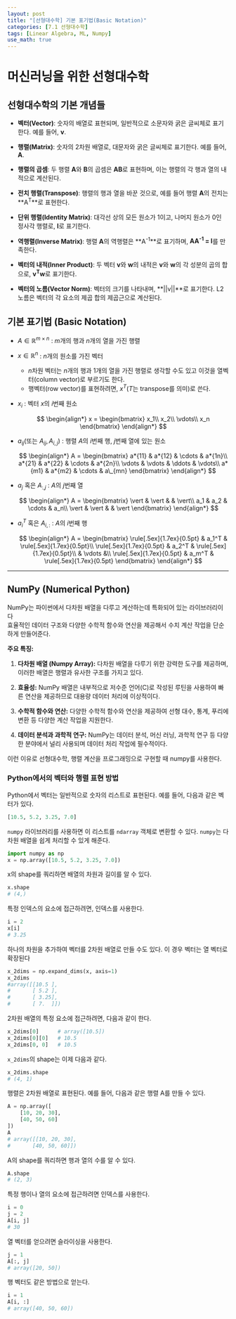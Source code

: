 ```yaml
---
layout: post
title: "[선형대수학] 기본 표기법(Basic Notation)"
categories: [7.1 선형대수학]
tags: [Linear Algebra, ML, Numpy]
use_math: true
---
```


# 머신러닝을 위한 선형대수학

## 선형대수학의 기본 개념들

- **벡터(Vector)**: 숫자의 배열로 표현되며, 일반적으로 소문자와 굵은 글씨체로 표기한다. 예를 들어, **v**.

- **행렬(Matrix)**: 숫자의 2차원 배열로, 대문자와 굵은 글씨체로 표기한다. 예를 들어, **A**.

- **행렬의 곱셈**: 두 행렬 **A**와 **B**의 곱셈은 **AB**로 표현하며, 이는 행렬의 각 행과 열의 내적으로 계산된다.

- **전치 행렬(Transpose)**: 행렬의 행과 열을 바꾼 것으로, 예를 들어 행렬 **A**의 전치는 **A<sup>T</sup>**로 표현한다.

- **단위 행렬(Identity Matrix)**: 대각선 상의 모든 원소가 1이고, 나머지 원소가 0인 정사각 행렬로, **I**로 표기한다.

- **역행렬(Inverse Matrix)**: 행렬 **A**의 역행렬은 **A<sup>-1</sup>**로 표기하며, **AA<sup>-1</sup> = I**를 만족한다.

- **벡터의 내적(Inner Product)**: 두 벡터 **v**와 **w**의 내적은 **v**와 **w**의 각 성분의 곱의 합으로, **v<sup>T</sup>w**로 표기한다.

- **벡터의 노름(Vector Norm)**: 벡터의 크기를 나타내며, **\|\|v\|\|**로 표기한다. L2 노름은 벡터의 각 요소의 제곱 합의 제곱근으로 계산된다.

## 기본 표기법 (Basic Notation)

- $A \in \mathbb{R}^{m\times n}$ : $m$개의 행과 $n$개의 열을 가진 행렬
- $x \in \mathbb{R}^n$ : $n$개의 원소를 가진 벡터

  - $n$차원 벡터는 $n$개의 행과 1개의 열을 가진 행렬로 생각할 수도 있고 이것을 열벡터(column vector)로 부르기도 한다.
  - 행벡터(row vector)를 표현하려면, $x^T$($T$는 transpose를 의미)로 쓴다.

- $x_i$ : 벡터 $x$의 $i$번째 원소

  $$
  \begin{align*}
  x = \begin{bmatrix}
  x_1\\
  x_2\\
  \vdots\\
  x_n
  \end{bmatrix}
  \end{align*}
  $$

- $a_{ij}$(또는 $A_{ij}, A_{i,j}$) : 행렬 $A$의 $i$번째 행, $j$번째 열에 있는 원소

  $$
  \begin{align*}
  A = \begin{bmatrix}
  a*{11} & a*{12} & \cdots & a*{1n}\\
  a*{21} & a*{22} & \cdots & a*{2n}\\
  \vdots & \vdots & \ddots & \vdots\\
  a*{m1} & a*{m2} & \cdots & a\_{mn}
  \end{bmatrix}
  \end{align*}
  $$

- $a_j$ 혹은 $A_{:,j}$ : $A$의 $j$번째 열

  $$
  \begin{align*}
  A = \begin{bmatrix}
      \vert & \vert & & \vert\\
      a_1 & a_2 & \cdots & a_n\\
      \vert & \vert & & \vert
  \end{bmatrix}
  \end{align*}
  $$

- $a_i^T$ 혹은 $A_{i,:}$ : $A$의 $i$번째 행

  $$
  \begin{align*}
  A = \begin{bmatrix}
      \rule[.5ex]{1.7ex}{0.5pt} & a_1^T & \rule[.5ex]{1.7ex}{0.5pt}\\
      \rule[.5ex]{1.7ex}{0.5pt} & a_2^T & \rule[.5ex]{1.7ex}{0.5pt}\\
      & \vdots &\\
      \rule[.5ex]{1.7ex}{0.5pt} & a_m^T & \rule[.5ex]{1.7ex}{0.5pt}
  \end{bmatrix}
  \end{align*}
  $$

---

## NumPy (Numerical Python)

NumPy는 파이썬에서 다차원 배열을 다루고 계산하는데 특화되어 있는 라이브러리이다<br>
효율적인 데이터 구조와 다양한 수학적 함수와 연산을 제공해서 수치 계산 작업을 단순하게 만들어준다.<br>

**주요 특징:**

1. **다차원 배열 (Numpy Array):** 다차원 배열을 다루기 위한 강력한 도구를 제공하며, 이러한 배열은 행렬과 유사한 구조를 가지고 있다.

2. **효율성:** NumPy 배열은 내부적으로 저수준 언어(C)로 작성된 루틴을 사용하여 빠른 연산을 제공하므로 대용량 데이터 처리에 이상적이다.

3. **수학적 함수와 연산:** 다양한 수학적 함수와 연산을 제공하여 선형 대수, 통계, 푸리에 변환 등 다양한 계산 작업을 지원한다.

4. **데이터 분석과 과학적 연구:** NumPy는 데이터 분석, 머신 러닝, 과학적 연구 등 다양한 분야에서 널리 사용되며 데이터 처리 작업에 필수적이다.

이런 이유로 선형대수학, 행렬 계산을 프로그래밍으로 구현할 때 numpy를 사용한다.

### Python에서의 벡터와 행렬 표현 방법

Python에서 벡터는 일반적으로 숫자의 리스트로 표현된다. 예를 들어, 다음과 같은 벡터가 있다.

```python
[10.5, 5.2, 3.25, 7.0]
```

`numpy` 라이브러리를 사용하면 이 리스트를 `ndarray` 객체로 변환할 수 있다. `numpy`는 다차원 배열을 쉽게 처리할 수 있게 해준다.

```python
import numpy as np
x = np.array([10.5, 5.2, 3.25, 7.0])
```

x의 shape를 쿼리하면 배열의 차원과 길이를 알 수 있다.

```python
x.shape
# (4,)
```

특정 인덱스의 요소에 접근하려면, 인덱스를 사용한다.

```python
i = 2
x[i]
# 3.25
```

하나의 차원을 추가하여 벡터를 2차원 배열로 만들 수도 있다. 이 경우 벡터는 열 벡터로 확장된다

```python
x_2dims = np.expand_dims(x, axis=1)
x_2dims
#array([[10.5 ],
#       [ 5.2 ],
#       [ 3.25],
#       [ 7.  ]])
```

2차원 배열의 특정 요소에 접근하려면, 다음과 같이 한다.

```python
x_2dims[0]      # array([10.5])
x_2dims[0][0]   # 10.5
x_2dims[0, 0]   # 10.5
```

`x_2dims`의 shape는 이제 다음과 같다.

```python
x_2dims.shape
# (4, 1)
```

행렬은 2차원 배열로 표현된다. 예를 들어, 다음과 같은 행렬 A를 만들 수 있다.

```python
A = np.array([
    [10, 20, 30],
    [40, 50, 60]
])
A
# array([[10, 20, 30],
#       [40, 50, 60]])
```

A의 shape를 쿼리하면 행과 열의 수를 알 수 있다.

```python
A.shape
# (2, 3)
```

특정 행이나 열의 요소에 접근하려면 인덱스를 사용한다.

```python
i = 0
j = 2
A[i, j]
# 30
```

열 벡터를 얻으려면 슬라이싱을 사용한다.

```python
j = 1
A[:, j]
# array([20, 50])
```

행 벡터도 같은 방법으로 얻는다.

```python
i = 1
A[i, :]
# array([40, 50, 60])
```

